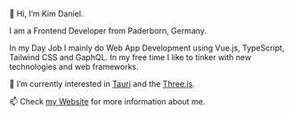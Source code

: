 👋 Hi, I’m Kim Daniel.

I am a Frontend Developer from Paderborn, Germany.

In my Day Job I mainly do Web App Development using Vue.js, TypeScript, Tailwind CSS and GaphQL.
In my free time I like to tinker with new technologies and web frameworks.

🌱 I’m currently interested in [Tauri](https://github.com/tauri-apps/tauri) and the [Three.js](https://threejs.org).

📫 Check [my Website](https://kimdanielkoch.de) for more information about me.
